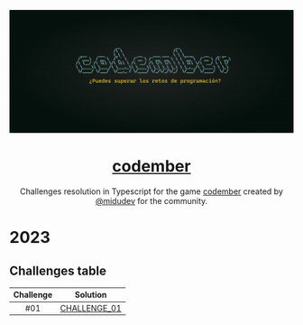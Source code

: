 <div align="center">

![Codember](./images/codember.webp)

# [codember](https://codember.dev)

Challenges resolution in Typescript for the game [codember](https://codember.dev/) created by [@midudev](https://github.com/midudev/) for the community.

</div>

# 2023

## Challenges table

| Challenge |                 Solution                  |
| :-------: | :---------------------------------------: |
|    #01    | [CHALLENGE_01](2023/challenge01/index.ts) |
